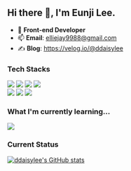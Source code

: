 ## Hi there 👋, I'm Eunji Lee.

- 🌱 **Front-end Developer**
- 📫 **Email**: elliejay9988@gmail.com
- ✍️ **Blog**: https://velog.io/@ddaisylee

### Tech Stacks
<div>
  <img src="https://img.shields.io/badge/TypeScript-007ACC?style=for-the-badge&logo=typescript&logoColor=white" />
  <img src="https://img.shields.io/badge/JavaScript-F7DF1E?style=for-the-badge&logo=javascript&logoColor=white" />
  <img src="https://img.shields.io/badge/HTML5-E34F26?style=for-the-badge&logo=html5&logoColor=white" />
  <img src="https://img.shields.io/badge/CSS3-1572B6?style=for-the-badge&logo=css3&logoColor=white" />
  <br>
  <img src="https://img.shields.io/badge/React-61DAFB?style=for-the-badge&logo=react&logoColor=white" />
  <img src="https://img.shields.io/badge/Redux-764ABC?style=for-the-badge&logo=redux&logoColor=white" />
  <img src="https://img.shields.io/badge/styled components-DB7093?style=for-the-badge&logo=styled-components&logoColor=white" />
</div>

### What I'm currently learning...

<div>
  <img src="https://img.shields.io/badge/React Query-FF4154?style=for-the-badge&logo=react-query&logoColor=white" />
</div>


### Current Status

[![ddaisylee's GitHub stats](https://github-readme-stats.vercel.app/api?username=ddaisylee)](https://github.com/ddaisylee/github-readme-stats)

